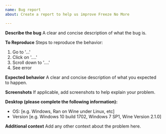 ```yaml
---
name: Bug report
about: Create a report to help us improve Freeze No More

---
```


**Describe the bug**
A clear and concise description of what the bug is.

**To Reproduce**
Steps to reproduce the behavior:
1. Go to '...'
2. Click on '....'
3. Scroll down to '....'
4. See error

**Expected behavior**
A clear and concise description of what you expected to happen.

**Screenshots**
If applicable, add screenshots to help explain your problem.

**Desktop (please complete the following information):**
 - OS: [e.g. Windows, Ran on Wine under Linux, etc]
 - Version [e.g. Windows 10 build 1702, Windows 7 SP1, Wine Version 2.1.0]

**Additional context**
Add any other context about the problem here.
